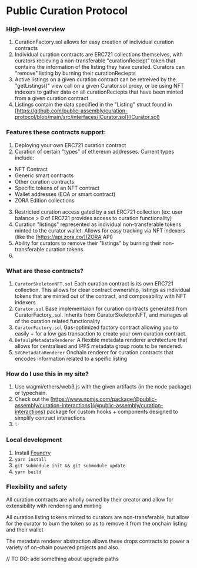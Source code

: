 # Public Curation Protocol

### High-level overview
1. CurationFactory.sol allows for easy creation of individual curation contracts
2. Individual curation contracts are ERC721 collections themselves, with curators recieving a non-transferable "curationReciept" token that contains the information of the listing they have curated. Curators can "remove" listing by burning their curationReciepts
3. Active listings on a given curation contract can be retreived by the "getListings()" view call on a given Curator.sol proxy, or be using NFT indexers to gather data on all curationReciepts that have been minted from a given curation contract
4. Listings contain the data specified in the "Listing" struct found in [https://github.com/public-assembly/curation-protocol/blob/main/src/interfaces/ICurator.sol](ICurator.sol)

### Features these contracts support:

1. Deploying your own ERC721 curation contract
2. Curation of certain "types" of ethereum addresses. Current types include:
- NFT Contract
- Generic smart contracts
- Other curation contracts
- Specific tokens of an NFT contract
- Wallet addresses (EOA or smart contract)
- ZORA Edition collections
3. Restricted curation access gated by a set ERC721 collection (ex: user balance > 0 of ERC721 provides access to curation functionality)
4. Curation "listings" represented as individual non-transferable tokens minted to the curator wallet. Allows for easy tracking via NFT indexers (like the [https://api.zora.co/](ZORA API)
5. Ability for curators to remove their "listings" by burning their non-transferable curation tokens
6. 

### What are these contracts?
1. `CuratorSkeletonNFT.sol`
   Each curation contract is its own ERC721 collection. This allows for clear contract ownership, listings as individual tokens that are minted out of the contract, and composability with NFT indexers
2. `Curator.sol`
   Base implementaion for curation contracts generated from CuratorFactory,.sol. Inherits from CuratorSkeletonNFT, and manages all of the curation related functionality  
3. `CuratorFactory.sol`
   Gas-optimized factory contract allowing you to easily + for a low gas transaction to create your own curation contract.   
4. `DefaulpMetadataRenderer`
   A flexible metadata renderer architecture that allows for centralised and IPFS metadata group roots to be rendered.
5. `SVGMetadataRenderer`
   Onchain renderer for curation contracts that encodes information related to a speific listing

### How do I use this in my site?

1. Use wagmi/ethers/web3.js with the given artifacts (in the node package) or typechain.
2. Check out the [https://www.npmjs.com/package/@public-assembly/curation-interactions](@public-assembly/curation-interactions) package for custom hooks + components designed to simplify contract interactions
5. ✨

### Local development

1. Install [Foundry](https://github.com/foundry-rs/foundry)
1. `yarn install`
1. `git submodule init && git submodule update`
1. `yarn build`

### Flexibility and safety

All curation contracts are wholly owned by their creator and allow for extensibility with rendering and minting

All curation listing tokens minted to curators are non-transferable, but allow for the curator to burn the token so as to remove it from the onchain listing and their wallet

The metadata renderer abstraction allows these drops contracts to power a variety of on-chain powered projects and also.

// TO DO: add something about upgrade paths
